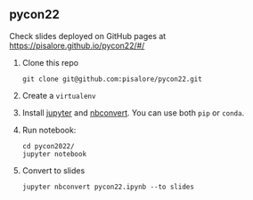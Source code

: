 ## pycon22

Check slides deployed on GitHub pages at https://pisalore.github.io/pycon22/#/

1. Clone this repo
   ```shell
   git clone git@github.com:pisalore/pycon22.git
   ```

2. Create a `virtualenv`


4. Install [jupyter](https://jupyter.org/install) and [nbconvert](https://pypi.org/project/nbconvert/).
You can use both `pip` or `conda`.


6. Run notebook:
   ```shell
   cd pycon2022/
   jupyter notebook
   ```
7. Convert to slides
    ```shell
   jupyter nbconvert pycon22.ipynb --to slides
   ```